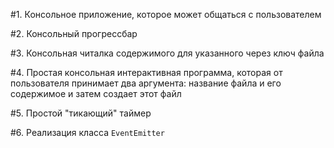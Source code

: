 #1. Консольное приложение, которое может общаться с пользователем

#2. Консольный прогрессбар

#3. Консольная читалка содержимого для указанного через ключ файла

#4. Простая консольная интерактивная программа, которая от пользователя принимает два аргумента: название файла и его содержимое и затем создает этот файл

#5. Простой "тикающий" таймер

#6. Реализация класса `EventEmitter`